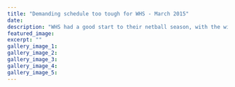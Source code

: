 ```yaml
---
title: "Demanding schedule too tough for WHS - March 2015"
date: 
description: "WHS had a good start to their netball season, with the wider squad of 12 finishing third at the Super School Invitational tournament at Arena Manawatu on Sunday, Wanganui Chronicle article 17/3/15..."
featured_image: 
excerpt: ""
gallery_image_1: 
gallery_image_2: 
gallery_image_3: 
gallery_image_4: 
gallery_image_5: 
---
```

